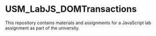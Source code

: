 # USM_LabJS_DOMTransactions
This repository contains materials and assignments for a JavaScript lab assignment as part of the university.
